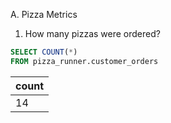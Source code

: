 A. Pizza Metrics
1. How many pizzas were ordered?
``` SQL
SELECT COUNT(*)
FROM pizza_runner.customer_orders
```
| count |
| ----- |
| 14    |

